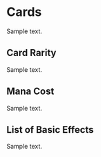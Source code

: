 # Cards

Sample text.

## Card Rarity

Sample text.

## Mana Cost

Sample text.

## List of Basic Effects

Sample text.
